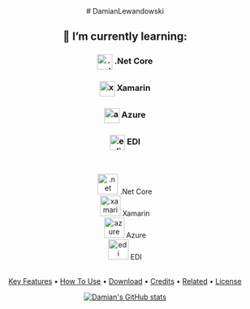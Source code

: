 <div align="center">
# DamianLewandowski

## 🌱 I’m currently learning:

### <img align="center" src="https://upload.wikimedia.org/wikipedia/commons/e/ee/.NET_Core_Logo.svg" alt=".net" height="30"/> .Net Core
### <img align="center" src="https://docs.microsoft.com/pl-pl/media/logos/logo_xamarin.svg" alt="xamarin" height="30"/> Xamarin
### <img align="center" src="https://azure.microsoft.com/svghandler/virtual-machines-sharepoint/?width=600&height=315" alt="azure" height="30"/> Azure
### <img align="center" src="https://www.b2brouter.net/uk/wp-content/uploads/sites/4/2018/09/que-es-edi.jpg" alt="edi" height="30"/> EDI

<br/>

<img align="center">

 <img src="https://upload.wikimedia.org/wikipedia/commons/e/ee/.NET_Core_Logo.svg" alt=".net" height="40"/> .Net Core  
 <img src="https://docs.microsoft.com/pl-pl/media/logos/logo_xamarin.svg" alt="xamarin" height="40"/> Xamarin  
 <img src="https://azure.microsoft.com/svghandler/virtual-machines-sharepoint/?width=600&height=315" alt="azure" height="40"/> Azure  
 <img src="https://www.b2brouter.net/uk/wp-content/uploads/sites/4/2018/09/que-es-edi.jpg" alt="edi" height="40"/> EDI  

</img>

<br/>

<a align="center">
 <a href="#key-features">Key Features</a> •
  <a href="#how-to-use">How To Use</a> •
  <a href="#download">Download</a> •
  <a href="#credits">Credits</a> •
  <a href="#related">Related</a> •
  <a href="#license">License</a>
</a>


[![Damian's GitHub stats](https://github-readme-stats.vercel.app/api?username=gingerninjaa&theme=synthwave&show_icons=true)](https://github.com/anuraghazra/github-readme-stats)
</div>
